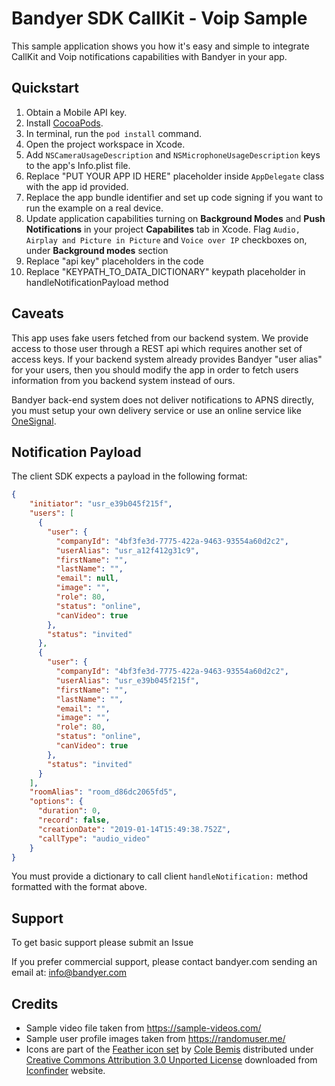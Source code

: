 # Bandyer SDK CallKit - Voip Sample

This sample application shows you how it's easy and simple to integrate CallKit and Voip notifications capabilities with Bandyer in your app.

## Quickstart

1. Obtain a Mobile API key.
2. Install [CocoaPods](https://guides.cocoapods.org/using/getting-started.html#getting-started).
3. In terminal, run the `pod install` command.
4. Open the project workspace in Xcode.
5. Add `NSCameraUsageDescription` and `NSMicrophoneUsageDescription` keys to the app's Info.plist file.
6. Replace "PUT YOUR APP ID HERE" placeholder inside `AppDelegate` class with the app id provided. 
7. Replace the app bundle identifier and set up code signing if you want to run the example on a real device.
8. Update application capabilities turning on **Background Modes** and **Push Notifications** in your project **Capabilites** tab in Xcode. Flag `Audio, Airplay and Picture in Picture` and `Voice over IP` checkboxes on, under **Background modes** section 
9. Replace "api key" placeholders in the code 
10. Replace "KEYPATH_TO_DATA_DICTIONARY" keypath placeholder in handleNotificationPayload method

## Caveats

This app uses fake users fetched from our backend system. We provide access to those user through a REST api which requires another set of access keys. If your backend system already provides Bandyer "user alias" for your users, then you should modify the app in order to fetch users information from you backend system instead of ours.

Bandyer back-end system does not deliver notifications to APNS directly, you must setup your own delivery service or use an online service like [OneSignal](https://onesignal.com/). 

## Notification Payload

The client SDK expects a payload in the following format:

```JSON
{
    "initiator": "usr_e39b045f215f",
    "users": [
      {
        "user": {
          "companyId": "4bf3fe3d-7775-422a-9463-93554a60d2c2",
          "userAlias": "usr_a12f412g31c9",
          "firstName": "",
          "lastName": "",
          "email": null,
          "image": "",
          "role": 80,
          "status": "online",
          "canVideo": true
        },
        "status": "invited"
      },
      {
        "user": {
          "companyId": "4bf3fe3d-7775-422a-9463-93554a60d2c2",
          "userAlias": "usr_e39b045f215f",
          "firstName": "",
          "lastName": "",
          "email": "",
          "image": "",
          "role": 80,
          "status": "online",
          "canVideo": true
        },
        "status": "invited"
      }
    ],
    "roomAlias": "room_d86dc2065fd5",
    "options": {
      "duration": 0,
      "record": false,
      "creationDate": "2019-01-14T15:49:38.752Z",
      "callType": "audio_video"
    }
}

```

You must provide a dictionary to call client `handleNotification:` method formatted with the format above.

## Support

To get basic support please submit an Issue

If you prefer commercial support, please contact bandyer.com sending an email at: [info@bandyer.com](mailto:info@bandyer.com.)

## Credits

- Sample video file taken from https://sample-videos.com/
- Sample user profile images taken from https://randomuser.me/
- Icons are part of the [Feather icon set](https://www.iconfinder.com/iconsets/feather-2) by [Cole Bemis](https://www.iconfinder.com/colebemis) distributed under [Creative Commons Attribution 3.0 Unported License](https://creativecommons.org/licenses/by/3.0/) downloaded from [Iconfinder](https://www.iconfinder.com/) website.